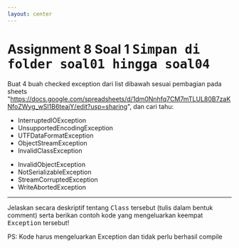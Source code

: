 ```yaml
---
layout: center
---
```


# Assignment 8 Soal 1 <kbd>Simpan di folder <span class='text-yellow'>soal01</span> hingga <span class='text-yellow'>soal04</span></kbd>

<div class='center row'>

Buat 4 buah checked exception dari list dibawah sesuai pembagian pada sheets "https://docs.google.com/spreadsheets/d/1dm0Nnhfq7CM7mTLUL80B7zaKNfoZWyg_wSI1B6teajY/edit?usp=sharing", dan cari tahu:

<div class="grid grid-cols-2 gap-y-10 gap-x-16 mb-4">
<div>

- InterruptedIOException
- UnsupportedEncodingException
- UTFDataFormatException
- ObjectStreamException
- InvalidClassException

</div>
<div>

- InvalidObjectException
- NotSerializableException
- StreamCorruptedException
- WriteAbortedException

</div>

</div>

<hr>

Jelaskan secara deskriptif tentang <kbd>Class</kbd> tersebut (tulis dalam bentuk comment) serta berikan contoh kode yang mengeluarkan keempat <kbd>Exception</kbd> tersebut!

<span class='text-xs'>PS: Kode harus mengeluarkan Exception dan tidak perlu berhasil compile</span>

</div>
